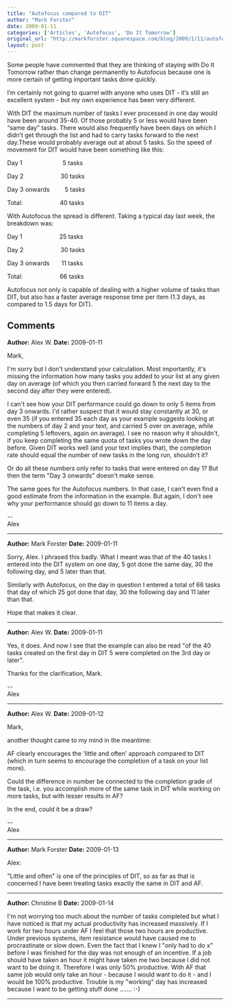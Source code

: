 ```yaml
---
title: "Autofocus compared to DIT"
author: "Mark Forster"
date: 2009-01-11
categories: ['Articles', 'Autofocus', 'Do It Tomorrow']
original_url: "http://markforster.squarespace.com/blog/2009/1/11/autofocus-compared-to-dit.html"
layout: post
---
```


Some people have commented that they are thinking of staying with Do It Tomorrow rather than change permanently to Autofocus because one is more certain of getting important tasks done quickly.

I’m certainly not going to quarrel with anyone who uses DIT - it’s still an excellent system - but my own experience has been very different.

With DIT the maximum number of tasks I ever processed in one day would have been around 35-40. Of those probably 5 or less would have been “same day” tasks. There would also frequently have been days on which I didn’t get through the list and had to carry tasks forward to the next day.These would probably average out at about 5 tasks. So the speed of movement for DIT would have been something like this:

Day 1                        5 tasks

Day 2                      30 tasks

Day 3 onwards         5 tasks

Total:                      40 tasks

With Autofocus the spread is different. Taking a typical day last week, the breakdown was:

Day 1                      25 tasks

Day 2                      30 tasks

Day 3 onwards       11 tasks

Total:                      66 tasks

Autofocus not only is capable of dealing with a higher volume of tasks than DIT, but also has a faster average response time per item (1.3 days, as compared to 1.5 days for DIT).

## Comments

**Author:** Alex W.
**Date:** 2009-01-11

Mark,   
  
I'm sorry but I don't understand your calculation. Most importantly, it's missing the information how many tasks you added to your list at any given day on average (of which you then carried forward 5 the next day to the second day after they were entered).   
  
I can't see how your DIT performance could go down to only 5 items from day 3 onwards. I'd rather suspect that it would stay constantly at 30, or even 35 (if you entered 35 each day as your example suggests looking at the numbers of day 2 and your text, and carried 5 over on average, while completing 5 leftovers, again on average). I see no reason why it shouldn't, if you keep completing the same quota of tasks you wrote down the day before. Given DIT works well (and your text implies that), the completion rate should equal the number of new tasks in the long run, shouldn't it?  
  
Or do all these numbers only refer to tasks that were entered on day 1? But then the term "Day 3 onwards" doesn't make sense.   
  
The same goes for the Autofocus numbers. In that case, I can't even find a good estimate from the information in the example. But again, I don't see why your performance should go down to 11 items a day.  
  
--   
Alex

---

**Author:** Mark Forster
**Date:** 2009-01-11

Sorry, Alex. I phrased this badly. What I meant was that of the 40 tasks I entered into the DIT system on one day, 5 got done the same day, 30 the following day, and 5 later than that.  
  
Similarly with Autofocus, on the day in question I entered a total of 66 tasks that day of which 25 got done that day, 30 the following day and 11 later than that.  
  
Hope that makes it clear.

---

**Author:** Alex W.
**Date:** 2009-01-11

Yes, it does. And now I see that the example can also be read "of the 40 tasks created on the first day in DIT 5 were completed on the 3rd day or later".  
  
Thanks for the clarification, Mark.   
  
--   
Alex

---

**Author:** Alex W.
**Date:** 2009-01-12

Mark,   
  
another thought came to my mind in the meantime:   
  
AF clearly encourages the 'little and often' approach compared to DIT (which in turn seems to encourage the completion of a task on your list more).   
  
Could the difference in number be connected to the completion grade of the task, i.e. you accomplish more of the same task in DIT while working on more tasks, but with lesser results in AF?   
  
In the end, could it be a draw?   
  
--   
Alex

---

**Author:** Mark Forster
**Date:** 2009-01-13

Alex:  
  
"Little and often" is one of the principles of DIT, so as far as that is concerned I have been treating tasks exactly the same in DIT and AF.

---

**Author:** Christine B
**Date:** 2009-01-14

I'm not worrying too much about the number of tasks completed but what I have noticed is that my actual productivity has increased massively. If I work for two hours under AF I feel that those two hours are productive. Under previous systems, item resistance would have caused me to procrastinate or slow down. Even the fact that I knew I "only had to do x" before I was finished for the day was not enough of an incentive. If a job should have taken an hour it might have taken me two because I did not want to be doing it. Therefore I was only 50% productive. With AF that same job would only take an hour - because I would want to do it - and I would be 100% productive. Trouble is my "working" day has increased because I want to be getting stuff done ....... :-)

---
